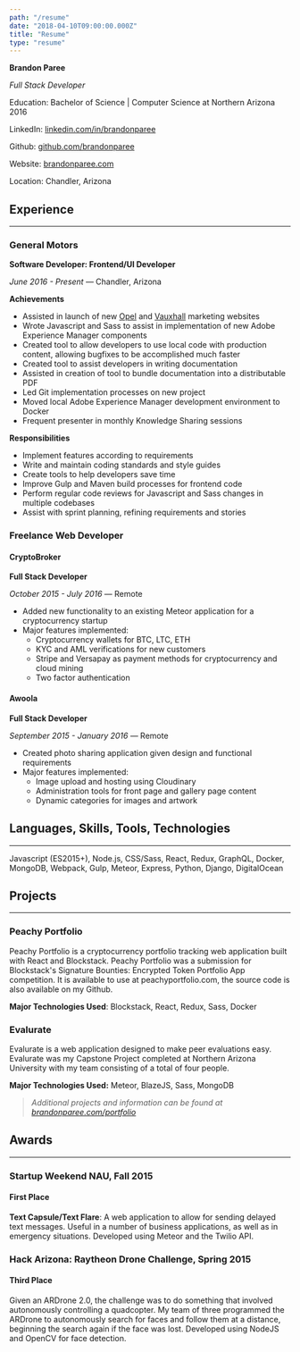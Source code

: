 ```yaml
---
path: "/resume"
date: "2018-04-10T09:00:00.000Z"
title: "Resume"
type: "resume"
---
```


**Brandon Paree** 

*Full Stack Developer*

Education: Bachelor of Science | Computer Science at Northern Arizona 2016

LinkedIn: [linkedin.com/in/brandonparee](https://linkedin.com/in/brandonparee)

Github: [github.com/brandonparee](https://github.com/brandonparee)

Website: [brandonparee.com](https://brandonparee.com)

Location: Chandler, Arizona

## Experience
-----

### General Motors

**Software Developer: Frontend/UI Developer**

*June 2016 - Present* — Chandler, Arizona

**Achievements**

* Assisted in launch of new [Opel](http://opel.ie) and [Vauxhall](https://vauxhall.co.uk) marketing websites
* Wrote Javascript and Sass to assist in implementation of new Adobe Experience Manager components
* Created tool to allow developers to use local code with production content, allowing bugfixes to be accomplished much faster
* Created tool to assist developers in writing documentation
* Assisted in creation of tool to bundle documentation into a distributable PDF
* Led Git implementation processes on new project
* Moved local Adobe Experience Manager development environment to Docker
* Frequent presenter in monthly Knowledge Sharing sessions

**Responsibilities**

* Implement features according to requirements
* Write and maintain coding standards and style guides
* Create tools to help developers save time
* Improve Gulp and Maven build processes for frontend code
* Perform regular code reviews for Javascript and Sass changes in multiple codebases
* Assist with sprint planning, refining requirements and stories


### Freelance Web Developer

#### CryptoBroker

**Full Stack Developer**

*October 2015 - July 2016* — Remote

* Added new functionality to an existing Meteor application for a cryptocurrency startup
* Major features implemented:
    * Cryptocurrency wallets for BTC, LTC, ETH
    * KYC and AML verifications for new customers
    * Stripe and Versapay as payment methods for cryptocurrency and cloud mining
    * Two factor authentication

#### Awoola

**Full Stack Developer**

*September 2015 - January 2016* — Remote

* Created photo sharing application given design and functional requirements
* Major features implemented:
    * Image upload and hosting using Cloudinary
    * Administration tools for front page and gallery page content
    * Dynamic categories for images and artwork

## Languages, Skills, Tools, Technologies
-----

Javascript (ES2015+), Node.js, CSS/Sass, React, Redux, GraphQL, Docker, MongoDB, Webpack, Gulp, Meteor, Express, Python, Django, DigitalOcean

## Projects
-----

### Peachy Portfolio

Peachy Portfolio is a cryptocurrency portfolio tracking web application built with React and Blockstack. Peachy Portfolio was a submission for Blockstack's Signature Bounties: Encrypted Token Portfolio App competition. It is available to use at peachyportfolio.com, the source code is also available on my Github.

**Major Technologies Used**: Blockstack, React, Redux, Sass, Docker
### Evalurate

Evalurate is a web application designed to make peer evaluations easy. Evalurate was my Capstone Project completed at Northern Arizona University with my team consisting of a total of four people. 

**Major Technologies Used:** Meteor, BlazeJS, Sass, MongoDB

> *Additional projects and information can be found at [brandonparee.com/portfolio](https://brandonparee.com/portfolio)*

## Awards
-----

### Startup Weekend NAU, Fall 2015

#### First Place

**Text Capsule/Text Flare**: A web application to allow for sending delayed text messages. Useful in a number of business applications, as well as in emergency situations. Developed using Meteor and the Twilio API.

### Hack Arizona: Raytheon Drone Challenge, Spring 2015

#### Third Place

Given an ARDrone 2.0, the challenge was to do something that involved autonomously controlling a quadcopter. My team of three programmed the ARDrone to autonomously search for faces and follow them at a distance, beginning the search again if the face was lost. Developed using NodeJS and OpenCV for face detection.